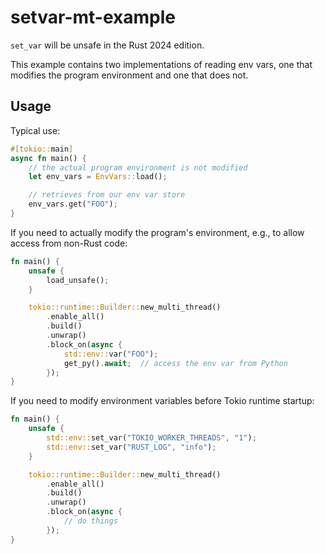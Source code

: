 # setvar-mt-example

`set_var` will be unsafe in the Rust 2024 edition.

This example contains two implementations of reading env vars, one that modifies the program environment and one that does not.

## Usage

Typical use:

```rs
#[tokio::main]
async fn main() {
    // the actual program environment is not modified
    let env_vars = EnvVars::load();

    // retrieves from our env var store
    env_vars.get("FOO");
}
```

If you need to actually modify the program's environment, e.g., to allow access from non-Rust code:

```rs
fn main() {
    unsafe {
        load_unsafe();
    }

    tokio::runtime::Builder::new_multi_thread()
        .enable_all()
        .build()
        .unwrap()
        .block_on(async {
            std::env::var("FOO");
            get_py().await;  // access the env var from Python
        });
}
```

If you need to modify environment variables before Tokio runtime startup:

```rs
fn main() {
    unsafe {
        std::env::set_var("TOKIO_WORKER_THREADS", "1");
        std::env::set_var("RUST_LOG", "info");
    }

    tokio::runtime::Builder::new_multi_thread()
        .enable_all()
        .build()
        .unwrap()
        .block_on(async {
            // do things
        });
}
```
